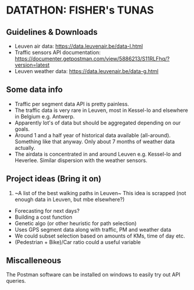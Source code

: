 # DATATHON: FISHER's TUNAS

## Guidelines & Downloads

* Leuven air data: https://data.leuvenair.be/data-l.html
* Traffic sensors API documentation: https://documenter.getpostman.com/view/5886213/S11RLFhq/?version=latest
* Leuven weather data: https://data.leuvenair.be/data-g.html

## Some data info

* Traffic per segment data API is pretty painless.
* The traffic data is very rare in Leuven, most in Kessel-lo and elsewhere in Belgium e.g. Antwerp.  
* Apparently lot's of data but should be aggregated depending on our goals. 
* Around 1 and a half year of historical data available (all-around). Something like that anyway. Only about 7 months of weather data actually.
* The airdata is concentrated in and around Leuven e.g. Kessel-lo and Heverlee. Similar dispersion with the weather sensors. 

## Project ideas (Bring it on)

1. ~A list of the best walking paths in Leuven~
This idea is scrapped (not enough data in Leuven, but mbe elsewhere?)
  * Forecasting for next days? 
  * Building a cost function
  * Genetic algo (or other heuristic for path selection)
  * Uses GPS segment data along with traffic, PM and weather data
  * We could subset selection based on amounts of KMs, time of day etc. 
  * (Pedestrian + Bike)/Car ratio could a useful variable

## Miscalleneous

The Postman software can be installed on windows to easily try out API queries. 
